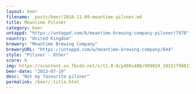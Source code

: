 ```yaml
---
layout: beer
filename: _posts/beer/2016-11-09-meantime-pilsner.md
title: Meantime Pilsner
category: beer
untappd: "https://untappd.com/b/meantime-brewing-company-pilsner/7978"
country: "United Kingdom"
brewery: "Meantime Brewing Company"
breweryURL: "https://untappd.com/w/meantime-brewing-company/844"
style: "Pilsner - Other"
score: 6
img: https://scontent.xx.fbcdn.net/v/t1.0-0/p480x480/999024_10151798817478745_821421302_n.jpg?oh=966b9165fcffba37527e7eb21ea4e452&oe=591B5B48
beer-date: "2013-07-19"
desc: "Not my favourite pilsner"
permalink: /beer/:title.html
---
```

